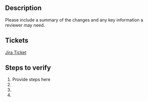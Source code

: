 ## Description

Please include a summary of the changes and any key information a reviewer may need.

## Tickets

[Jira Ticket](url)

## Steps to verify

1. Provide steps here
1.
1.
1.
